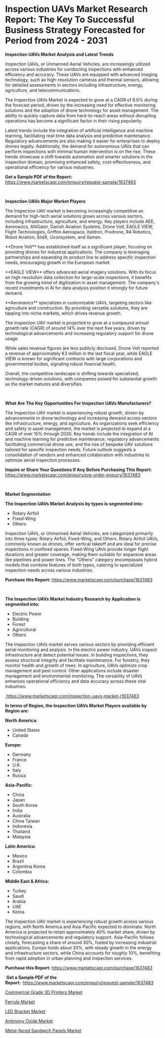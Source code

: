 <p><h1>Inspection UAVs Market Research Report: The Key To Successful Business Strategy Forecasted for Period from 2024 - 2031</h1></p><p><strong>Inspection UAVs Market Analysis and Latest Trends</strong></p>
<p><p>Inspection UAVs, or Unmanned Aerial Vehicles, are increasingly utilized across various industries for conducting inspections with enhanced efficiency and accuracy. These UAVs are equipped with advanced imaging technology, such as high-resolution cameras and thermal sensors, allowing for detailed assessments in sectors including infrastructure, energy, agriculture, and telecommunications.</p><p>The Inspection UAVs Market is expected to grow at a CAGR of 8.6% during the forecast period, driven by the increasing need for effective monitoring solutions and the adoption of drone technology for asset management. The ability to quickly capture data from hard-to-reach areas without disrupting operations has become a significant factor in their rising popularity.</p><p>Latest trends include the integration of artificial intelligence and machine learning, facilitating real-time data analysis and predictive maintenance. Regulatory advancements are also making it easier for enterprises to deploy drones legally. Additionally, the demand for autonomous UAVs that can perform inspections with minimal human intervention is on the rise. These trends showcase a shift towards automation and smarter solutions in the inspection domain, promising enhanced safety, cost-effectiveness, and operational efficiency for various industries.</p></p>
<p><strong>Get a Sample PDF of the Report:&nbsp;</strong> <a href="https://www.marketscagr.com/enquiry/request-sample/1637483?utm_campaign=1529&utm_medium=2&utm_source=Github&utm_content=ia&utm_term=11102024&utm_id=inspection-uavs">https://www.marketscagr.com/enquiry/request-sample/1637483</a></p>
<p>&nbsp;</p>
<p><strong>Inspection UAVs Major Market Players</strong></p>
<p><p>The Inspection UAV market is becoming increasingly competitive as demand for high-tech aerial solutions grows across various sectors, including infrastructure, agriculture, and energy. Key players include AEE, Aeronavics, AltiGator, Danish Aviation Systems, Drone Volt, EAGLE VIEW, Flight Technologies, Griffon Aerospace, Italdron, Prodrone, R4 Robotics, Robot Aviation, SlidX, Uconsystem, and Xamen.</p><p>**Drone Volt** has established itself as a significant player, focusing on providing drones for industrial applications. The company is leveraging partnerships and expanding its product line to address specific inspection needs, encouraging growth in the European market. </p><p>**EAGLE VIEW** offers advanced aerial imagery solutions. With its focus on high-resolution data collection for large-scale inspections, it benefits from the growing trend of digitization in asset management. The company's recent investments in AI for data analysis position it strongly for future demand.</p><p>**Aeronavics** specializes in customizable UAVs, targeting sectors like agriculture and construction. By providing versatile solutions, they are tapping into niche markets, which drives revenue growth. </p><p>The Inspection UAV market is projected to grow at a compound annual growth rate (CAGR) of around 14% over the next five years, driven by technological advancements and increasing regulatory support for drone usage. </p><p>While sales revenue figures are less publicly disclosed, Drone Volt reported a revenue of approximately €3 million in the last fiscal year, while EAGLE VIEW is known for significant contracts with large corporations and governmental bodies, signaling robust financial health. </p><p>Overall, the competitive landscape is shifting towards specialized, technology-driven solutions, with companies poised for substantial growth as the market matures and diversifies.</p></p>
<p>&nbsp;</p>
<p><strong>What Are The Key Opportunities For Inspection UAVs Manufacturers?</strong></p>
<p><p>The Inspection UAV market is experiencing robust growth, driven by advancements in drone technology and increasing demand across sectors like infrastructure, energy, and agriculture. As organizations seek efficiency and safety in asset management, the market is projected to expand at a CAGR of over 15% through 2030. Key trends include the integration of AI and machine learning for predictive maintenance, regulatory advancements facilitating commercial drone use, and the rise of bespoke UAV solutions tailored for specific inspection needs. Future outlook suggests a consolidation of vendors and enhanced collaboration with industries to optimize aerial inspection processes.</p></p>
<p><strong>Inquire or Share Your Questions If Any Before Purchasing This Report:</strong> <a href="https://www.marketscagr.com/enquiry/pre-order-enquiry/1637483?utm_campaign=1529&utm_medium=2&utm_source=Github&utm_content=ia&utm_term=11102024&utm_id=inspection-uavs">https://www.marketscagr.com/enquiry/pre-order-enquiry/1637483</a></p>
<p>&nbsp;</p>
<p><strong>Market Segmentation</strong></p>
<p><strong>The Inspection UAVs Market Analysis by types is segmented into:</strong></p>
<p><ul><li>Rotary Airfoil</li><li>Fixed-Wing</li><li>Others</li></ul></p>
<p><p>Inspection UAVs, or Unmanned Aerial Vehicles, are categorized primarily into three types: Rotary Airfoil, Fixed-Wing, and Others. Rotary Airfoil UAVs, commonly known as drones, offer vertical takeoff and are ideal for precise inspections in confined spaces. Fixed-Wing UAVs provide longer flight durations and greater coverage, making them suitable for expansive areas like pipelines and power lines. The "Others" category encompasses hybrid models that combine features of both types, catering to specialized inspection needs across various industries.</p></p>
<p><strong>Purchase this Report:&nbsp;</strong><a href="https://www.marketscagr.com/purchase/1637483?utm_campaign=1529&utm_medium=2&utm_source=Github&utm_content=ia&utm_term=11102024&utm_id=inspection-uavs">https://www.marketscagr.com/purchase/1637483</a></p>
<p>&nbsp;</p>
<p><strong>The Inspection UAVs Market Industry Research by Application is segmented into:</strong></p>
<p><ul><li>Electric Power</li><li>Building</li><li>Forest</li><li>Agricultural</li><li>Others</li></ul></p>
<p><p>The Inspection UAVs market serves various sectors by providing efficient aerial monitoring and analysis. In the electric power industry, UAVs inspect infrastructure and detect potential issues. In building inspections, they assess structural integrity and facilitate maintenance. For forestry, they monitor health and growth of trees. In agriculture, UAVs optimize crop management and pest control. Other applications include disaster management and environmental monitoring. The versatility of UAVs enhances operational efficiency and data accuracy across these vital industries.</p></p>
<p><a href="https://www.marketscagr.com/inspection-uavs-market-r1637483?utm_campaign=1529&utm_medium=2&utm_source=Github&utm_content=ia&utm_term=11102024&utm_id=inspection-uavs">&nbsp;https://www.marketscagr.com/inspection-uavs-market-r1637483</a></p>
<p><strong>In terms of Region, the Inspection UAVs Market Players available by Region are:</strong></p>
<p>
    <p> <strong> North America: </strong>
        <ul>
            <li>United States</li>
            <li>Canada</li>
        </ul>
        </p> 
    <p> <strong> Europe: </strong>
        <ul>
            <li>Germany</li>
            <li>France</li>
            <li>U.K.</li>
            <li>Italy</li>
            <li>Russia</li>
        </ul>
        </p> 
    <p> <strong> Asia-Pacific: </strong>
        <ul>
            <li>China</li>
            <li>Japan</li>
            <li>South Korea</li>
            <li>India</li>
            <li>Australia</li>
            <li>China Taiwan</li>
            <li>Indonesia</li>
            <li>Thailand</li>
            <li>Malaysia</li>
        </ul>
        </p> 
    <p> <strong> Latin America: </strong>
        <ul>
            <li>Mexico</li>
            <li>Brazil</li>
            <li>Argentina Korea</li>
            <li>Colombia</li>
        </ul>
        </p> 
    <p> <strong> Middle East & Africa: </strong>
        <ul>
            <li>Turkey</li>
            <li>Saudi</li>
            <li>Arabia</li>
            <li>UAE</li>
            <li>Korea</li>
        </ul>
    </p>
    </p>
<p><p>The Inspection UAV market is experiencing robust growth across various regions, with North America and Asia-Pacific expected to dominate. North America is projected to retain approximately 40% market share, driven by technological advancements and regulatory support. Asia-Pacific follows closely, forecasting a share of around 30%, fueled by increasing industrial applications. Europe holds about 20%, with steady growth in the energy and infrastructure sectors, while China accounts for roughly 10%, benefiting from rapid adoption in urban planning and inspection services.</p></p>
<p><strong>Purchase this Report: </strong><a href="https://www.marketscagr.com/purchase/1637483?utm_campaign=1529&utm_medium=2&utm_source=Github&utm_content=ia&utm_term=11102024&utm_id=inspection-uavs">https://www.marketscagr.com/purchase/1637483</a></p>
<p>&nbsp;<strong>Get a Sample PDF of the Report:&nbsp;&nbsp;</strong><a href="https://www.marketscagr.com/enquiry/request-sample/1637483?utm_campaign=1529&utm_medium=2&utm_source=Github&utm_content=ia&utm_term=11102024&utm_id=inspection-uavs">https://www.marketscagr.com/enquiry/request-sample/1637483</a></p>
<p><strong></strong></p>
<p><p><a href="https://github.com/RunaHaque64/Market-Research-Report-List-1/blob/main/commercial-grade-3d-printers-market.md?utm_campaign=1529&utm_medium=2&utm_source=Github&utm_content=ia&utm_term=11102024&utm_id=inspection-uavs">Commercial Grade 3D Printers Market</a></p><p><a href="https://www.linkedin.com/pulse/unlocking-growth-potential-strategic-analysis-ferrule-ciq7e?utm_campaign=1529&utm_medium=2&utm_source=Github&utm_content=ia&utm_term=11102024&utm_id=inspection-uavs">Ferrule Market</a></p><p><a href="https://issuu.com/reportprime-2/docs/led-bracket-market-size-2030.pptx_c6338d5c9929c4?utm_campaign=1529&utm_medium=2&utm_source=Github&utm_content=ia&utm_term=11102024&utm_id=inspection-uavs">LED Bracket Market</a></p><p><a href="https://www.linkedin.com/pulse/antimony-oxide-market-opportunities-emerging-global-trends-evfne?utm_campaign=1529&utm_medium=2&utm_source=Github&utm_content=ia&utm_term=11102024&utm_id=inspection-uavs">Antimony Oxide Market</a></p><p><a href="https://github.com/CarolynWatkins697/Market-Research-Report-List-1/blob/main/metal-faced-sandwich-panels-market.md?utm_campaign=1529&utm_medium=2&utm_source=Github&utm_content=ia&utm_term=11102024&utm_id=inspection-uavs">Metal-faced Sandwich Panels Market</a></p></p>